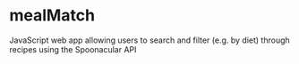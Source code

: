 # mealMatch
JavaScript web app allowing users to search and filter (e.g. by diet) through recipes using the Spoonacular API
